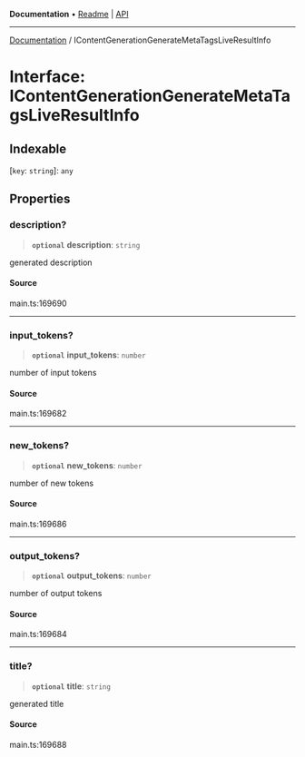 **Documentation** • [Readme](../README.md) \| [API](../globals.md)

***

[Documentation](../README.md) / IContentGenerationGenerateMetaTagsLiveResultInfo

# Interface: IContentGenerationGenerateMetaTagsLiveResultInfo

## Indexable

 \[`key`: `string`\]: `any`

## Properties

### description?

> **`optional`** **description**: `string`

generated description

#### Source

main.ts:169690

***

### input\_tokens?

> **`optional`** **input\_tokens**: `number`

number of input tokens

#### Source

main.ts:169682

***

### new\_tokens?

> **`optional`** **new\_tokens**: `number`

number of new tokens

#### Source

main.ts:169686

***

### output\_tokens?

> **`optional`** **output\_tokens**: `number`

number of output tokens

#### Source

main.ts:169684

***

### title?

> **`optional`** **title**: `string`

generated title

#### Source

main.ts:169688

